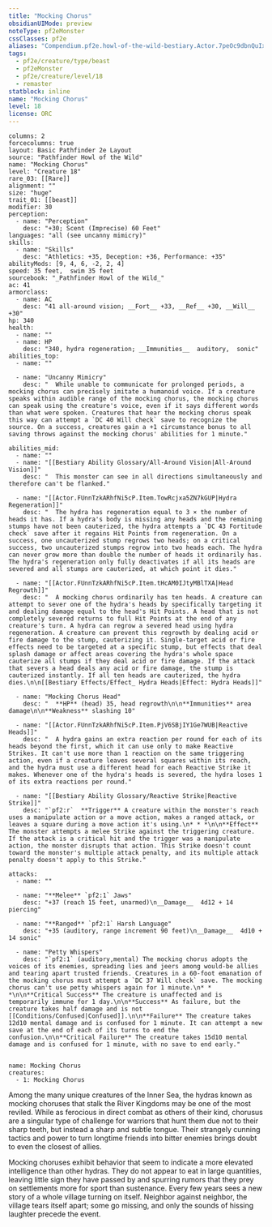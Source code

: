 ```yaml
---
title: "Mocking Chorus"
obsidianUIMode: preview
noteType: pf2eMonster
cssClasses: pf2e
aliases: "Compendium.pf2e.howl-of-the-wild-bestiary.Actor.7peOc9dbnQuIx2AP" 
tags:
  - pf2e/creature/type/beast
  - pf2eMonster
  - pf2e/creature/level/18
  - remaster
statblock: inline
name: "Mocking Chorus"
level: 18
license: ORC
---
```


```statblock
columns: 2
forcecolumns: true
layout: Basic Pathfinder 2e Layout
source: "Pathfinder Howl of the Wild"
name: "Mocking Chorus"
level: "Creature 18"
rare_03: [[Rare]]
alignment: ""
size: "huge"
trait_01: [[beast]]
modifier: 30
perception:
  - name: "Perception"
    desc: "+30; Scent (Imprecise) 60 Feet"
languages: "all (see uncanny mimicry)"
skills:
  - name: "Skills"
    desc: "Athletics: +35, Deception: +36, Performance: +35"
abilityMods: [9, 4, 6, -2, 2, 4]
speed: 35 feet,  swim 35 feet
sourcebook: "_Pathfinder Howl of the Wild_"
ac: 41
armorclass:
  - name: AC
    desc: "41 all-around vision; __Fort__ +33, __Ref__ +30, __Will__ +30"
hp: 340
health:
  - name: ""
  - name: HP
    desc: "340, hydra regeneration; __Immunities__  auditory,  sonic"
abilities_top:
  - name: ""

  - name: "Uncanny Mimicry"
    desc: "  While unable to communicate for prolonged periods, a mocking chorus can precisely imitate a humanoid voice. If a creature speaks within audible range of the mocking chorus, the mocking chorus can speak using the creature's voice, even if it says different words than what were spoken. Creatures that hear the mocking chorus speak this way can attempt a `DC 40 Will check` save to recognize the source. On a success, creatures gain a +1 circumstance bonus to all saving throws against the mocking chorus' abilities for 1 minute."

abilities_mid:
  - name: ""
  - name: "[[Bestiary Ability Glossary/All-Around Vision|All-Around Vision]]"
    desc: "  This monster can see in all directions simultaneously and therefore can't be flanked."

  - name: "[[Actor.FUnnTzkARhfNi5cP.Item.TowRcjxa5ZN7kGUP|Hydra Regeneration]]"
    desc: "  The hydra has regeneration equal to 3 × the number of heads it has. If a hydra's body is missing any heads and the remaining stumps have not been cauterized, the hydra attempts a `DC 43 Fortitude check` save after it regains Hit Points from regeneration. On a success, one uncauterized stump regrows two heads; on a critical success, two uncauterized stumps regrow into two heads each. The hydra can never grow more than double the number of heads it ordinarily has. The hydra's regeneration only fully deactivates if all its heads are severed and all stumps are cauterized, at which point it dies."

  - name: "[[Actor.FUnnTzkARhfNi5cP.Item.tHcAM0IJtyMBlTXA|Head Regrowth]]"
    desc: "  A mocking chorus ordinarily has ten heads. A creature can attempt to sever one of the hydra's heads by specifically targeting it and dealing damage equal to the head's Hit Points. A head that is not completely severed returns to full Hit Points at the end of any creature's turn. A hydra can regrow a severed head using hydra regeneration. A creature can prevent this regrowth by dealing acid or fire damage to the stump, cauterizing it. Single-target acid or fire effects need to be targeted at a specific stump, but effects that deal splash damage or affect areas covering the hydra's whole space cauterize all stumps if they deal acid or fire damage. If the attack that severs a head deals any acid or fire damage, the stump is cauterized instantly. If all ten heads are cauterized, the hydra dies.\n\n[[Bestiary Effects/Effect_ Hydra Heads|Effect: Hydra Heads]]"

  - name: "Mocking Chorus Head"
    desc: "  **HP** (head) 35, head regrowth\n\n**Immunities** area damage\n\n**Weakness** slashing 10"

  - name: "[[Actor.FUnnTzkARhfNi5cP.Item.PjV6SBjIY1Ge7WUB|Reactive Heads]]"
    desc: "  A hydra gains an extra reaction per round for each of its heads beyond the first, which it can use only to make Reactive Strikes. It can't use more than 1 reaction on the same triggering action, even if a creature leaves several squares within its reach, and the hydra must use a different head for each Reactive Strike it makes. Whenever one of the hydra's heads is severed, the hydra loses 1 of its extra reactions per round."

  - name: "[[Bestiary Ability Glossary/Reactive Strike|Reactive Strike]]"
    desc: "`pf2:r`  **Trigger** A creature within the monster's reach uses a manipulate action or a move action, makes a ranged attack, or leaves a square during a move action it's using.\n* * *\n\n**Effect** The monster attempts a melee Strike against the triggering creature. If the attack is a critical hit and the trigger was a manipulate action, the monster disrupts that action. This Strike doesn't count toward the monster's multiple attack penalty, and its multiple attack penalty doesn't apply to this Strike."

attacks:
  - name: ""

  - name: "**Melee** `pf2:1` Jaws"
    desc: "+37 (reach 15 feet, unarmed)\n__Damage__  4d12 + 14 piercing"

  - name: "**Ranged** `pf2:1` Harsh Language"
    desc: "+35 (auditory, range increment 90 feet)\n__Damage__  4d10 + 14 sonic"

  - name: "Petty Whispers"
    desc: "`pf2:1` (auditory,mental) The mocking chorus adopts the voices of its enemies, spreading lies and jeers among would-be allies and tearing apart trusted friends. Creatures in a 60-foot emanation of the mocking chorus must attempt a `DC 37 Will check` save. The mocking chorus can't use petty whispers again for 1 minute.\n* * *\n\n**Critical Success** The creature is unaffected and is temporarily immune for 1 day.\n\n**Success** As failure, but the creature takes half damage and is not [[Conditions/Confused|Confused]].\n\n**Failure** The creature takes 12d10 mental damage and is confused for 1 minute. It can attempt a new save at the end of each of its turns to end the confusion.\n\n**Critical Failure** The creature takes 15d10 mental damage and is confused for 1 minute, with no save to end early."
 
```

```encounter-table
name: Mocking Chorus
creatures:
  - 1: Mocking Chorus
```



Among the many unique creatures of the Inner Sea, the hydras known as mocking choruses that stalk the River Kingdoms may be one of the most reviled. While as ferocious in direct combat as others of their kind, chorusus are a singular type of challenge for warriors that hunt them due not to their sharp teeth, but instead a sharp and subtle tongue. Their strangely cunning tactics and power to turn longtime friends into bitter enemies brings doubt to even the closest of allies.

Mocking choruses exhibit behavior that seem to indicate a more elevated intelligence than other hydras. They do not appear to eat in large quantities, leaving little sign they have passed by and spurring rumors that they prey on settlements more for sport than sustenance. Every few years sees a new story of a whole village turning on itself. Neighbor against neighbor, the village tears itself apart; some go missing, and only the sounds of hissing laughter precede the event.
